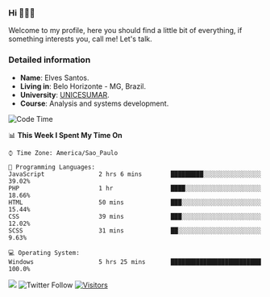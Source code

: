 


### Hi 🙋🏽‍♂️

Welcome to my profile, here you should find a little bit of everything, if something interests you, call me! Let's talk.

### Detailed information

* **Name**: Elves Santos.
* **Living in**: Belo Horizonte - MG, Brazil.
* **University**: [UNICESUMAR](https://venhaparaunicesumar.com.br/pos-graduacao).
* **Course**: Analysis and systems development.

<!--START_SECTION:waka-->
![Code Time](http://img.shields.io/badge/Code%20Time-18%20hrs%2012%20mins-blue)

📊 **This Week I Spent My Time On** 

```text
⌚︎ Time Zone: America/Sao_Paulo

💬 Programming Languages: 
JavaScript               2 hrs 6 mins        █████████░░░░░░░░░░░░░░░░   39.02% 
PHP                      1 hr                ████░░░░░░░░░░░░░░░░░░░░░   18.66% 
HTML                     50 mins             ███░░░░░░░░░░░░░░░░░░░░░░   15.44% 
CSS                      39 mins             ███░░░░░░░░░░░░░░░░░░░░░░   12.02% 
SCSS                     31 mins             ██░░░░░░░░░░░░░░░░░░░░░░░   9.63%

💻 Operating System: 
Windows                  5 hrs 25 mins       █████████████████████████   100.0%

```


<!--END_SECTION:waka-->


<a href="https://www.linkedin.com/in/e1vescmd/"  target="_blank"><img src="https://img.shields.io/badge/-LinkedIn-%230077B5?style=for-the-badge&logo=linkedin&logoColor=white" target="_blank"></a>
![Twitter Follow](https://img.shields.io/twitter/follow/e1vescmd?color=00aced&label=Twitter&style=for-the-badge)
[![Visitors](https://api.visitorbadge.io/api/visitors?path=https%3A%2F%2Fgithub.com%2Fe1vescmd&labelColor=%23697689&countColor=%23d9e3f0)](https://visitorbadge.io/status?path=https%3A%2F%2Fgithub.com%2Fe1vescmd)
